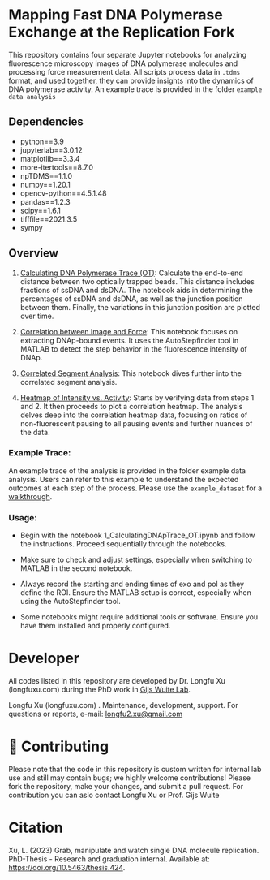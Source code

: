 # Mapping Fast DNA Polymerase Exchange at the Replication Fork

This repository contains four separate Jupyter notebooks for analyzing fluorescence microscopy images of DNA polymerase molecules and processing force measurement data. All scripts process data in `.tdms` format, and used together, they can provide insights into the dynamics of DNA polymerase activity. An example trace is provided in the folder `example data analysis`

## Dependencies

- python==3.9
- jupyterlab==3.0.12
- matplotlib==3.3.4
- more-itertools==8.7.0
- npTDMS==1.1.0
- numpy==1.20.1
- opencv-python==4.5.1.48
- pandas==1.2.3
- scipy==1.6.1
- tifffile==2021.3.5
- sympy

## Overview

1. [Calculating DNA Polymerase Trace (OT)](1_CalculatingDNApTrace_OT.ipynb): Calculate the end-to-end distance between two optically trapped beads. This distance includes fractions of ssDNA and dsDNA. The notebook aids in determining the percentages of ssDNA and dsDNA, as well as the junction position between them. Finally, the variations in this junction position are plotted over time.

2. [Correlation between Image and Force](2_Correlation_image_force.ipynb): This notebook focuses on extracting DNAp-bound events. It uses the AutoStepfinder tool in MATLAB to detect the step behavior in the fluorescence intensity of DNAp.

3. [Correlated Segment Analysis](3_Correlated_segement_analysis.ipynb): This notebook dives further into the correlated segment analysis. 

4. [Heatmap of Intensity vs. Activity](4_Heatmap_intensity_activity.ipynb): Starts by verifying data from steps 1 and 2. It then proceeds to plot a correlation heatmap. The analysis delves deep into the correlation heatmap data, focusing on ratios of non-fluorescent pausing to all pausing events and further nuances of the data.

### Example Trace:
An example trace of the analysis is provided in the folder example data analysis. Users can refer to this example to understand the expected outcomes at each step of the process. Please use the `example_dataset` for a [walkthrough](example_dataset).

### Usage:
- Begin with the notebook 1_CalculatingDNApTrace_OT.ipynb and follow the instructions.
Proceed sequentially through the notebooks.

- Make sure to check and adjust settings, especially when switching to MATLAB in the second notebook.

- Always record the starting and ending times of exo and pol as they define the ROI.
Ensure the MATLAB setup is correct, especially when using the AutoStepfinder tool.

- Some notebooks might require additional tools or software. Ensure you have them installed and properly configured.


# Developer
All codes listed in this repository are developed by Dr. Longfu Xu (longfuxu.com) during the PhD work in [Gijs Wuite Lab](http://www.gijswuite.com/).

Longfu Xu (longfuxu.com) . Maintenance, development, support. For questions or reports, e-mail: [longfu2.xu@gmail.com](mailto:l2.xu@vu.nl)

# 🚀 Contributing
Please note that the code in this repository is custom written for internal lab use and still may contain bugs; we highly welcome contributions! Please fork the repository, make your changes, and submit a pull request. For contribution you can aslo contact Longfu Xu or Prof. Gijs Wuite

# Citation
Xu, L. (2023) Grab, manipulate and watch single DNA molecule replication. PhD-Thesis - Research and graduation internal. Available at: https://doi.org/10.5463/thesis.424.